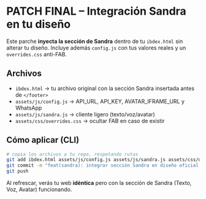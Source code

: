 # PATCH FINAL – Integración Sandra en tu diseño

Este parche **inyecta la sección de Sandra** dentro de tu `ibdex.html` sin alterar tu diseño.
Incluye además `config.js` con tus valores reales y un `overrides.css` anti-FAB.

## Archivos
- `ibdex.html` → tu archivo original con la sección Sandra insertada antes de `</footer>`
- `assets/js/config.js` → API_URL, API_KEY, AVATAR_IFRAME_URL y WhatsApp
- `assets/js/sandra.js` → cliente ligero (texto/voz/avatar)
- `assets/css/overrides.css` → ocultar FAB en caso de existir

## Cómo aplicar (CLI)
```bash
# copia los archivos a tu repo, respetando rutas
git add ibdex.html assets/js/config.js assets/js/sandra.js assets/css/overrides.css
git commit -m "feat(sandra): integrar sección Sandra en diseño oficial + config real"
git push
```

Al refrescar, verás tu web **idéntica** pero con la sección de Sandra (Texto, Voz, Avatar) funcionando.
